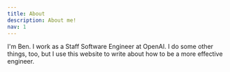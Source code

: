```yaml
---
title: About
description: About me!
nav: 1
---
```


I'm Ben. I work as a Staff Software Engineer at OpenAI. I do some other things, too, but I use this website to write about how to be a more effective engineer.
